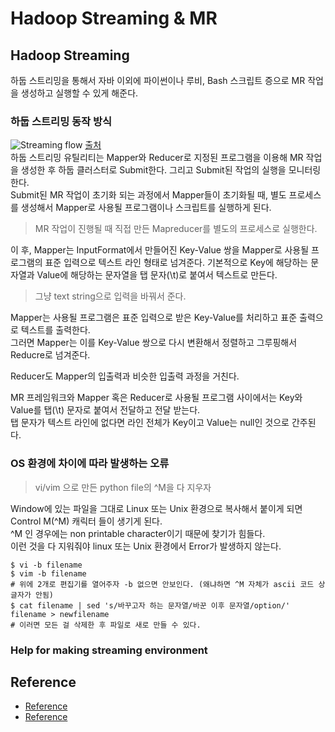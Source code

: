 # Hadoop Streaming & MR

## Hadoop Streaming
하둡 스트리밍을 통해서 자바 이외에 파이썬이나 루비, Bash 스크립트 증으로 MR 작업을 생성하고 실행할 수 있게 해준다.

### 하둡 스트리밍 동작 방식 
![Streaming flow](https://user-images.githubusercontent.com/105041834/190889398-f2b1e8e4-b370-4cdf-9046-d58df6a212b6.jpg)
[출처](https://hbase.tistory.com/349#:~:text=%ED%95%98%EB%91%A1%20%EC%8A%A4%ED%8A%B8%EB%A6%AC%EB%B0%8D%EC%9D%80%20%EC%9C%A0%EB%8B%89%EC%8A%A4%20%EC%8A%A4%ED%8A%B8%EB%A6%BC,Reducer%EB%A1%9C%20%EC%82%AC%EC%9A%A9%ED%95%A0%20%EC%88%98%20%EC%9E%88%EB%8B%A4.)  
하둡 스트리밍 유틸리티는 Mapper와 Reducer로 지정된 프로그램을 이용해 MR 작업을 생성한 후 하둡 클러스터로 Submit한다. 그리고 Submit된 작업의 실행을 모니터링한다.  
Submit된 MR 작업이 초기화 되는 과정에서 Mapper들이 초기화될 때, 별도 프로세스를 생성해서 Mapper로 사용될 프로그램이나 스크립트를 실행하게 된다.  
> MR 작업이 진행될 때 직접 만든 Mapreducer를 별도의 프로세스로 실행한다.  

이 후, Mapper는 InputFormat에서 만들어진 Key-Value 쌍을 Mapper로 사용될 프로그램의 표준 입력으로 텍스트 라인 형태로 넘겨준다. 기본적으로 Key에 해당하는 문자열과 Value에 해당하는 문자열을 탭 문자(\t)로 붙여서 텍스트로 만든다.
> 그냥 text string으로 입력을 바꿔서 준다.

Mapper는 사용될 프로그램은 표준 입력으로 받은 Key-Value를 처리하고 표준 출력으로 텍스트를 출력한다.  
그러면 Mapper는 이를 Key-Value 쌍으로 다시 변환해서 정렬하고 그루핑해서 Reducre로 넘겨준다.

Reducer도 Mapper의 입출력과 비슷한 입출력 과정을 거친다.

MR 프레임워크와 Mapper 혹은 Reducer로 사용될 프로그램 사이에서는 Key와 Value를 탭(\t) 문자로 붙여서 전달하고 전달 받는다.  
탭 문자가 텍스트 라인에 없다면 라인 전체가 Key이고 Value는 null인 것으로 간주된다.

### OS 환경에 차이에 따라 발생하는 오류
> vi/vim 으로 만든 python file의 ^M을 다 지우자  

Window에 있는 파일을 그대로 Linux 또는 Unix 환경으로 복사해서 붙이게 되면 Control M(^M) 캐릭터 들이 생기게 된다.  
^M 인 경우에는 non printable character이기 때문에 찾기가 힘들다.  
이런 것을 다 지워줘야 linux 또는 Unix 환경에서 Error가 발생하지 않는다.
```
$ vi -b filename
$ vim -b filename 
# 위에 2개로 편집기를 열어주자 -b 없으면 안보인다. (왜냐하면 ^M 자체가 ascii 코드 상 글자가 안됨)
$ cat filename | sed 's/바꾸고자 하는 문자열/바꾼 이후 문자열/option/' filename > newfilename
# 이러면 모든 걸 삭제한 후 파일로 새로 만들 수 있다.
```

### Help for making streaming environment


## Reference
- [Reference](https://earthconquest.tistory.com/245)
- [Reference](https://hbase.tistory.com/349#:~:text=%ED%95%98%EB%91%A1%20%EC%8A%A4%ED%8A%B8%EB%A6%AC%EB%B0%8D%EC%9D%80%20%EC%9C%A0%EB%8B%89%EC%8A%A4%20%EC%8A%A4%ED%8A%B8%EB%A6%BC,Reducer%EB%A1%9C%20%EC%82%AC%EC%9A%A9%ED%95%A0%20%EC%88%98%20%EC%9E%88%EB%8B%A4.)